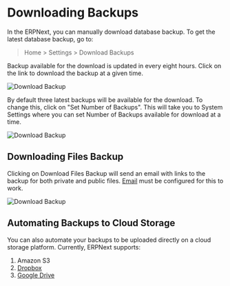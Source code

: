 <!-- add-breadcrumbs -->
# Downloading Backups

In the ERPNext, you can manually download database backup. To get the latest database backup, go to:

> Home > Settings > Download Backups

Backup available for the download is updated in every eight hours. Click on the link to download the backup at a given time.

<img class="screenshot" alt="Download Backup" src="{{docs_base_url}}/assets/img/articles/download-backup-1.png">

By default three latest backups will be available for the download. To change this, click on "Set Number of Backups". This will take you to System Settings where you can set Number of Backups available for download at a time.

<img class="screenshot" alt="Download Backup" src="{{docs_base_url}}/assets/img/articles/download-backup-2.png">

## Downloading Files Backup

Clicking on Download Files Backup will send an email with links to the backup for both private and public files. [Email](/docs/v12/user/manual/en/setting-up/email) must be configured for this to work.

<img class="screenshot" alt="Download Backup" src="{{docs_base_url}}/assets/img/articles/download-backup-files.png">

## Automating Backups to Cloud Storage

You can also automate your backups to be uploaded directly on a cloud storage platform. Currently, ERPNext supports:

1. Amazon S3
1. [Dropbox](/docs/v12/user/manual/en/erpnext_integration/dropbox-backup)
1. [Google Drive](/docs/v12/user/manual/en/erpnext_integration/google_drive)



